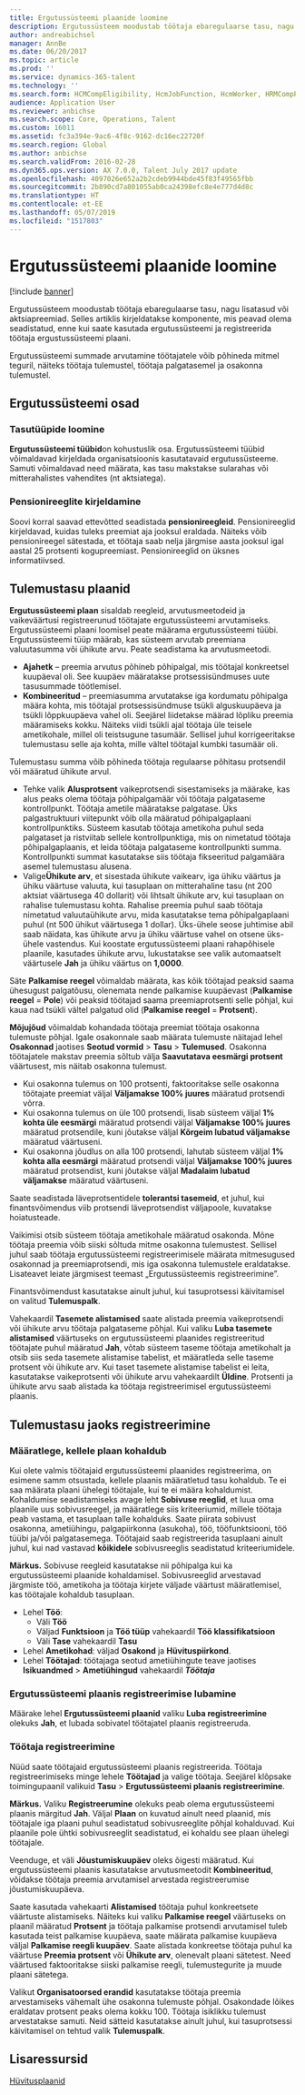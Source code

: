 ```yaml
---
title: Ergutussüsteemi plaanide loomine
description: Ergutussüsteem moodustab töötaja ebaregulaarse tasu, nagu lisatasud või aktsiapreemiad. Selles teemas kirjeldatakse komponente, mis peavad olema seadistatud, enne kui saate kasutada ergutussüsteemi ja registreerida töötaja ergutussüsteemi plaani.
author: andreabichsel
manager: AnnBe
ms.date: 06/20/2017
ms.topic: article
ms.prod: ''
ms.service: dynamics-365-talent
ms.technology: ''
ms.search.form: HCMCompEligibility, HcmJobFunction, HcmWorker, HRMCompPerfPlan
audience: Application User
ms.reviewer: anbichse
ms.search.scope: Core, Operations, Talent
ms.custom: 16011
ms.assetid: fc3a394e-9ac6-4f8c-9162-dc16ec22720f
ms.search.region: Global
ms.author: anbichse
ms.search.validFrom: 2016-02-28
ms.dyn365.ops.version: AX 7.0.0, Talent July 2017 update
ms.openlocfilehash: 4097026e652a2b2cdeb9944bde45f83f49565fbb
ms.sourcegitcommit: 2b890cd7a801055ab0ca24398efc8e4e777d4d8c
ms.translationtype: HT
ms.contentlocale: et-EE
ms.lasthandoff: 05/07/2019
ms.locfileid: "1517803"
---
```

# <a name="create-variable-compensation-plans"></a>Ergutussüsteemi plaanide loomine

[!include [banner](includes/banner.md)]

Ergutussüsteem moodustab töötaja ebaregulaarse tasu, nagu lisatasud või aktsiapreemiad. Selles artiklis kirjeldatakse komponente, mis peavad olema seadistatud, enne kui saate kasutada ergutussüsteemi ja registreerida töötaja ergustussüsteemi plaani.

Ergutussüsteemi summade arvutamine töötajatele võib põhineda mitmel teguril, näiteks töötaja tulemustel, töötaja palgatasemel ja osakonna tulemustel.

## <a name="variable-compensation-components"></a>Ergutussüsteemi osad
### <a name="create-compensation-types"></a>Tasutüüpide loomine

**Ergutussüsteemi tüübid**on kohustuslik osa. Ergutussüsteemi tüübid võimaldavad kirjeldada organisatsioonis kasutatavaid ergutussüsteeme. Samuti võimaldavad need määrata, kas tasu makstakse sularahas või mitterahalistes vahendites (nt aktsiatega).

### <a name="describe-vesting-rules"></a>Pensionireeglite kirjeldamine

Soovi korral saavad ettevõtted seadistada **pensionireegleid**. Pensionireeglid kirjeldavad, kuidas tuleks preemiat aja jooksul eraldada. Näiteks võib pensionireegel sätestada, et töötaja saab nelja järgmise aasta jooksul igal aastal 25 protsenti kogupreemiast. Pensionireeglid on üksnes informatiivsed.

## <a name="variable-compensation-plans"></a>Tulemustasu plaanid
**Ergutussüsteemi plaan** sisaldab reegleid, arvutusmeetodeid ja vaikeväärtusi registreerunud töötajate ergutussüsteemi arvutamiseks. Ergutussüsteemi plaani loomisel peate määrama ergutussüsteemi tüübi. Ergutussüsteemi tüüp määrab, kas süsteem arvutab preemiana valuutasumma või ühikute arvu. Peate seadistama ka arvutusmeetodi.

-   **Ajahetk** – preemia arvutus põhineb põhipalgal, mis töötajal konkreetsel kuupäeval oli. See kuupäev määratakse protsessisündmuses uute tasusummade töötlemisel.
-   **Kombineeritud** – preemiasumma arvutatakse iga kordumatu põhipalga määra kohta, mis töötajal protsessisündmuse tsükli alguskuupäeva ja tsükli lõppkuupäeva vahel oli. Seejärel liidetakse määrad lõpliku preemia määramiseks kokku. Näiteks viidi tsükli ajal töötaja üle teisele ametikohale, millel oli teistsugune tasumäär. Sellisel juhul korrigeeritakse tulemustasu selle aja kohta, mille vältel töötajal kumbki tasumäär oli.

Tulemustasu summa võib põhineda töötaja regulaarse põhitasu protsendil või määratud ühikute arvul.

-   Tehke valik **Alusprotsent** vaikeprotsendi sisestamiseks ja määrake, kas alus peaks olema töötaja põhipalgamäär või töötaja palgataseme kontrollpunkt. Töötaja ametile määratakse palgatase. Üks palgastruktuuri viitepunkt võib olla määratud põhipalgaplaani kontrollpunktiks. Süsteem kasutab töötaja ametikoha puhul seda palgataset ja ristviitab sellele kontrollpunktiga, mis on nimetatud töötaja põhipalgaplaanis, et leida töötaja palgataseme kontrollpunkti summa. Kontrollpunkti summat kasutatakse siis töötaja fikseeritud palgamäära asemel tulemustasu alusena.
-   Valige**Ühikute arv**, et sisestada ühikute vaikearv, iga ühiku väärtus ja ühiku väärtuse valuuta, kui tasuplaan on mitterahaline tasu (nt 200 aktsiat väärtusega 40 dollarit) või lihtsalt ühikute arv, kui tasuplaan on rahalise tulemustasu kohta. Rahalise preemia puhul saab töötaja nimetatud valuutaühikute arvu, mida kasutatakse tema põhipalgaplaani puhul (nt 500 ühikut väärtusega 1 dollar). Üks-ühele seose juhtimise abil saab näidata, kas ühikute arvu ja ühiku väärtuse vahel on otsene üks-ühele vastendus. Kui koostate ergutussüsteemi plaani rahapõhisele plaanile, kasutades ühikute arvu, lukustatakse see valik automaatselt väärtusele **Jah** ja ühiku väärtus on **1,0000**.

Säte **Palkamise reegel** võimaldab määrata, kas kõik töötajad peaksid saama ühesugust palgatõusu, olenemata nende palkamise kuupäevast (**Palkamise reegel** = **Pole**) või peaksid töötajad saama preemiaprotsenti selle põhjal, kui kaua nad tsükli vältel palgatud olid (**Palkamise reegel** = **Protsent**). 

**Mõjujõud** võimaldab kohandada töötaja preemiat töötaja osakonna tulemuste põhjal. Igale osakonnale saab määrata tulemuste näitajad lehel **Osakonnad** jaotises **Seotud vormid** &gt; **Tasu** &gt; **Tulemused**. Osakonna töötajatele makstav preemia sõltub välja **Saavutatava eesmärgi protsent** väärtusest, mis näitab osakonna tulemust.

-   Kui osakonna tulemus on 100 protsenti, faktooritakse selle osakonna töötajate preemiat väljal **Väljamakse 100% juures** määratud protsendi võrra.
-   Kui osakonna tulemus on üle 100 protsendi, lisab süsteem väljal **1% kohta üle eesmärgi** määratud protsendi väljal **Väljamakse 100% juures** määratud protsendile, kuni jõutakse väljal **Kõrgeim lubatud väljamakse** määratud väärtuseni.
-   Kui osakonna jõudlus on alla 100 protsendi, lahutab süsteem väljal **1% kohta alla eesmärgi** määratud protsendi väljal **Väljamakse 100% juures** määratud protsendist, kuni jõutakse väljal **Madalaim lubatud väljamakse** määratud väärtuseni.

Saate seadistada läveprotsentidele **tolerantsi tasemeid**, et juhul, kui finantsvõimendus viib protsendi läveprotsendist väljapoole, kuvatakse hoiatusteade. 

Vaikimisi otsib süsteem töötaja ametikohale määratud osakonda. Mõne töötaja preemia võib siiski sõltuda mitme osakonna tulemustest. Sellisel juhul saab töötaja ergutussüsteemi registreerimisele määrata mitmesugused osakonnad ja preemiaprotsendi, mis iga osakonna tulemustele eraldatakse. Lisateavet leiate järgmisest teemast „Ergutussüsteemis registreerimine”. 

Finantsvõimendust kasutatakse ainult juhul, kui tasuprotsessi käivitamisel on valitud **Tulemuspalk**. 

Vahekaardil **Tasemete alistamised** saate alistada preemia vaikeprotsendi või ühikute arvu töötaja palgataseme põhjal. Kui valiku **Luba tasemete alistamised** väärtuseks on ergutussüsteemi plaanides registreeritud töötajate puhul määratud **Jah**, võtab süsteem taseme töötaja ametikohalt ja otsib siis seda tasemete alistamise tabelist, et määratleda selle taseme protsent või ühikute arv. Kui taset tasemete alistamise tabelist ei leita, kasutatakse vaikeprotsenti või ühikute arvu vahekaardilt **Üldine**. Protsenti ja ühikute arvu saab alistada ka töötaja registreerimisel ergutussüsteemi plaanis.

## <a name="variable-compensation-enrollment"></a>Tulemustasu jaoks registreerimine
### <a name="determine-who-is-eligible-for-the-plan"></a>Määratlege, kellele plaan kohaldub

Kui olete valmis töötajaid ergutussüsteemi plaanides registreerima, on esimene samm otsustada, kellele plaanis määratletud tasu kohaldub. Te ei saa määrata plaani ühelegi töötajale, kui te ei määra kohaldumist. Kohaldumise seadistamiseks avage leht **Sobivuse reeglid**, et luua oma plaanile uus sobivusreegel, ja määratlege siis kriteeriumid, millele töötaja peab vastama, et tasuplaan talle kohalduks. Saate piirata sobivust osakonna, ametiühingu, palgapiirkonna (asukoha), töö, tööfunktsiooni, töö tüübi ja/või palgatasemega. Töötajaid saab registreerida tasuplaani ainult juhul, kui nad vastavad **kõikidele** sobivusreeglis seadistatud kriteeriumidele. 

**Märkus.** Sobivuse reegleid kasutatakse nii põhipalga kui ka ergutussüsteemi plaanide kohaldamisel. Sobivusreeglid arvestavad järgmiste töö, ametikoha ja töötaja kirjete väljade väärtust määratlemisel, kas töötajale kohaldub tasuplaan.

- Lehel **Töö**:
  -   Väli **Töö**
  -   Väljad **Funktsioon** ja **Töö tüüp** vahekaardil **Töö klassifikatsioon**
  -   Väli **Tase** vahekaardil **Tasu**
- Lehel **Ametikohad**: väljad **Osakond** ja **Hüvituspiirkond**.
- Lehel <strong>Töötajad</strong>: töötajaga seotud ametiühingute teave jaotises <strong>Isikuandmed</strong> &gt; <strong>Ametiühingud</strong> vahekaardil *<strong><em>Töötaja</em></strong>*

### <a name="enable-enrollment-for-the-variable-compensation-plan"></a>Ergutussüsteemi plaanis registreerimise lubamine

Määrake lehel **Ergutussüsteemi plaanid** valiku **Luba registreerimine** olekuks **Jah**, et lubada sobivatel töötajatel plaanis registreeruda.

### <a name="enroll-the-employee"></a>Töötaja registreerimine

Nüüd saate töötajaid ergutussüsteemi plaanis registreerida. Töötaja registreerimiseks minge lehele **Töötajad** ja valige töötaja. Seejärel klõpsake toimingupaanil valikuid **Tasu** &gt; **Ergutussüsteemi plaanis registreerimine**. 

**Märkus.** Valiku **Registreerumine** olekuks peab olema ergutussüsteemi plaanis märgitud **Jah**. Väljal **Plaan** on kuvatud ainult need plaanid, mis töötajale iga plaani puhul seadistatud sobivusreeglite põhjal kohalduvad. Kui plaanile pole ühtki sobivusreeglit seadistatud, ei kohaldu see plaan ühelegi töötajale. 

Veenduge, et väli **Jõustumiskuupäev** oleks õigesti määratud. Kui ergutussüsteemi plaanis kasutatakse arvutusmeetodit **Kombineeritud**, võidakse töötaja preemia arvutamisel arvestada registreerumise jõustumiskuupäeva. 

Saate kasutada vahekaarti **Alistamised** töötaja puhul konkreetsete väärtuste alistamiseks. Näiteks kui valiku **Palkamise reegel** väärtuseks on plaanil määratud **Protsent** ja töötaja palkamise protsendi arvutamisel tuleb kasutada teist palkamise kuupäeva, saate määrata palkamise kuupäeva väljal **Palkamise reegli kuupäev**. Saate alistada konkreetse töötaja puhul ka väärtuse **Preemia protsent** või **Ühikute arv**, olenevalt plaani sätetest. Need väärtused faktooritakse siiski palkamise reegli, tulemustegurite ja muude plaani sätetega. 

Valikut **Organisatoorsed erandid** kasutatakse töötaja preemia arvestamiseks vähemalt ühe osakonna tulemuste põhjal. Osakondade lõikes eraldatav protsent peaks olema kokku 100. Töötaja isiklikku tulemust arvestatakse samuti. Neid sätteid kasutatakse ainult juhul, kui tasuprotsessi käivitamisel on tehtud valik **Tulemuspalk**.

<a name="additional-resources"></a>Lisaressursid
--------

[Hüvitusplaanid](compensation-plans.md)



